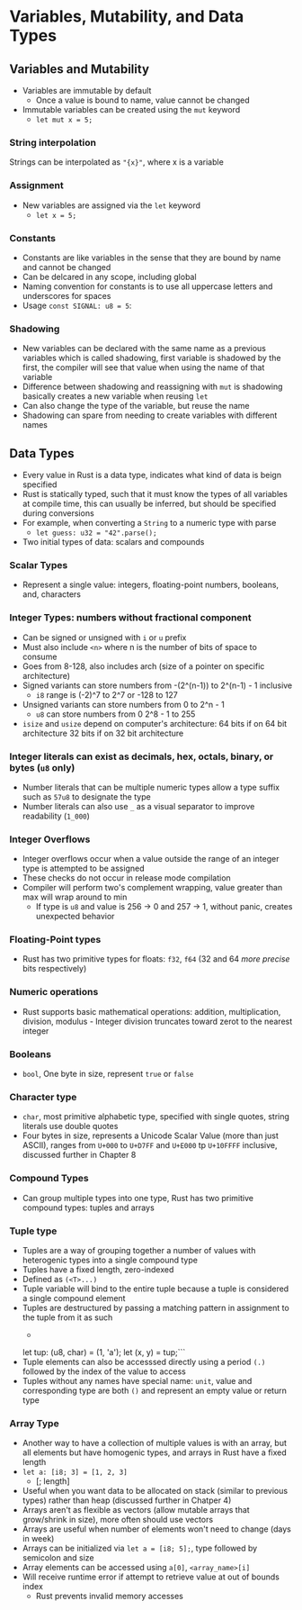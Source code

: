# Variables, Mutability, and Data Types
## Variables and Mutability
- Variables are immutable by default
    - Once a value is bound to name, value cannot be changed
- Immutable variables can be created using the `mut` keyword
    - ```let mut x = 5;```

### String interpolation
Strings can be interpolated as `"{x}"`, where x is a variable

### Assignment
- New variables are assigned via the `let` keyword
    - ```let x = 5;```

### Constants
- Constants are like variables in the sense that they are bound by name and cannot be changed
- Can be delcared in any scope, including global
- Naming convention for constants is to use all uppercase letters and underscores for spaces
- Usage `const SIGNAL: u8 = 5`:

### Shadowing
- New variables can be declared with the same name as a previous variables which is called shadowing, first variable is shadowed by the first, the compiler will see that value when using the name of that variable
- Difference between shadowing and reassigning with `mut` is shadowing basically creates a new variable when reusing `let`
- Can also change the type of the variable, but reuse the name
- Shadowing can spare from needing to create variables with different names

## Data Types
- Every value in Rust is a data type, indicates what kind of data is beign specified
- Rust is statically typed, such that it must know the types of all variables at compile time, this can usually be inferred, but should be specified during conversions
- For example, when converting a `String` to a numeric type with parse
    - ```let guess: u32 = "42".parse();```
- Two initial types of data: scalars and compounds

### Scalar Types
- Represent a single value: integers, floating-point numbers, booleans, and, characters

### Integer Types: numbers without fractional component
- Can be signed or unsigned with `i` or `u` prefix
- Must also include `<n>` where n is the number of bits of space to consume
- Goes from 8-128, also includes arch (size of a pointer on specific architecture)
- Signed variants can store numbers from -(2^(n-1)) to 2^(n-1) - 1 inclusive
    - `i8` range is (-2)^7 to 2^7 or -128 to 127
- Unsigned variants can store numbers from 0 to 2^n - 1
    - `u8` can store numbers from 0 2^8 - 1 to 255
- `isize` and `usize` depend on computer's architecture: 64 bits if on 64 bit architecture 32 bits if on 32 bit architecture

### Integer literals can exist as decimals, hex, octals, binary, or bytes (`u8` only)
- Number literals that can be multiple numeric types allow a type suffix such as `57u8` to designate the type
- Number literals can also use `_` as a visual separator to improve readability (`1_000`)

### Integer Overflows
- Integer overflows occur when a value outside the range of an integer type is attempted to be assigned
- These checks do not occur in release mode compilation
- Compiler will perform two's complement wrapping, value greater than max will wrap around to min
    - If type is `u8` and value is 256 -> 0 and 257 -> 1, without panic, creates unexpected behavior

### Floating-Point types
- Rust has two primitive types for floats: `f32`, `f64` (32 and 64 *more precise* bits respectively)

### Numeric operations
- Rust supports basic mathematical operations: addition, multiplication, division, modulus
        - Integer division truncates toward zerot to the nearest integer

### Booleans
- `bool`, One byte in size, represent `true` or `false`

### Character type
- `char`, most primitive alphabetic type, specified with single quotes, string literals use double quotes
- Four bytes in size, represents a Unicode Scalar Value (more than just ASCII), ranges from `U+000` to `U+D7FF` and `U+E000` tp `U+10FFFF` inclusive, discussed further in Chapter 8

### Compound Types
- Can group multiple types into one type, Rust has two primitive compound types: tuples and arrays

### Tuple type
- Tuples are a way of grouping together a number of values with heterogenic types into a single compound type
- Tuples have a fixed length, zero-indexed
- Defined as `(<T>...)`
- Tuple variable will bind to the entire tuple because a tuple is considered a single compound element
- Tuples are destructured by passing a matching pattern in assignment to the tuple from it as such
    - ```
    let tup: (u8, char) = (1, 'a');
    let (x, y) = tup;```
- Tuple elements can also be accesssed directly using a period `(.)` followed by the index of the value to access
- Tuples without any names have special name: `unit`, value and corresponding type are both `()` and represent an empty value or return type

### Array Type
- Another way to have a collection of multiple values is with an array, but all elements but have homogenic types, and arrays in Rust have a fixed length
- `let a: [i8; 3] = [1, 2, 3]`
    - [<type>; length]
- Useful when you want data to be allocated on stack (similar to previous types) rather than heap (discussed further in Chatper 4)
- Arrays aren't as flexible as vectors (allow mutable arrays that grow/shrink in size), more often should use vectors
- Arrays are useful when number of elements won't need to change (days in week)
- Arrays can be initialized via `let a = [i8; 5];`, type followed by semicolon and size
- Array elements can be accessed using `a[0]`, `<array_name>[i]`
- Will receive runtime error if attempt to retrieve value at out of bounds index
    - Rust prevents invalid memory accesses
